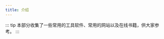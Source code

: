 ```yaml
---
title: 介绍
---
```


::: tip
本部分收集了一些常用的工具软件、常用的网站以及在线书籍，供大家参考。
:::

<AutoCatalog base='/resources' />








